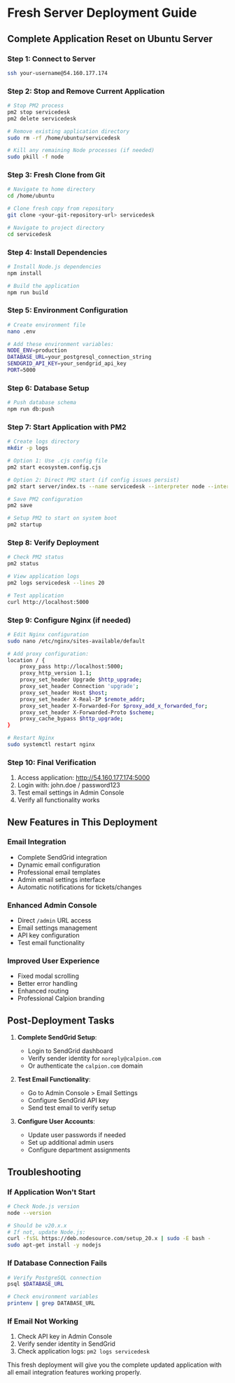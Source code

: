 # Fresh Server Deployment Guide

## Complete Application Reset on Ubuntu Server

### Step 1: Connect to Server
```bash
ssh your-username@54.160.177.174
```

### Step 2: Stop and Remove Current Application
```bash
# Stop PM2 process
pm2 stop servicedesk
pm2 delete servicedesk

# Remove existing application directory
sudo rm -rf /home/ubuntu/servicedesk

# Kill any remaining Node processes (if needed)
sudo pkill -f node
```

### Step 3: Fresh Clone from Git
```bash
# Navigate to home directory
cd /home/ubuntu

# Clone fresh copy from repository
git clone <your-git-repository-url> servicedesk

# Navigate to project directory
cd servicedesk
```

### Step 4: Install Dependencies
```bash
# Install Node.js dependencies
npm install

# Build the application
npm run build
```

### Step 5: Environment Configuration
```bash
# Create environment file
nano .env

# Add these environment variables:
NODE_ENV=production
DATABASE_URL=your_postgresql_connection_string
SENDGRID_API_KEY=your_sendgrid_api_key
PORT=5000
```

### Step 6: Database Setup
```bash
# Push database schema
npm run db:push
```

### Step 7: Start Application with PM2
```bash
# Create logs directory
mkdir -p logs

# Option 1: Use .cjs config file
pm2 start ecosystem.config.cjs

# Option 2: Direct PM2 start (if config issues persist)
pm2 start server/index.ts --name servicedesk --interpreter node --interpreter-args "--import tsx" --env production

# Save PM2 configuration
pm2 save

# Setup PM2 to start on system boot
pm2 startup
```

### Step 8: Verify Deployment
```bash
# Check PM2 status
pm2 status

# View application logs
pm2 logs servicedesk --lines 20

# Test application
curl http://localhost:5000
```

### Step 9: Configure Nginx (if needed)
```bash
# Edit Nginx configuration
sudo nano /etc/nginx/sites-available/default

# Add proxy configuration:
location / {
    proxy_pass http://localhost:5000;
    proxy_http_version 1.1;
    proxy_set_header Upgrade $http_upgrade;
    proxy_set_header Connection 'upgrade';
    proxy_set_header Host $host;
    proxy_set_header X-Real-IP $remote_addr;
    proxy_set_header X-Forwarded-For $proxy_add_x_forwarded_for;
    proxy_set_header X-Forwarded-Proto $scheme;
    proxy_cache_bypass $http_upgrade;
}

# Restart Nginx
sudo systemctl restart nginx
```

### Step 10: Final Verification
1. Access application: http://54.160.177.174:5000
2. Login with: john.doe / password123
3. Test email settings in Admin Console
4. Verify all functionality works

## New Features in This Deployment

### Email Integration
- Complete SendGrid integration
- Dynamic email configuration
- Professional email templates
- Admin email settings interface
- Automatic notifications for tickets/changes

### Enhanced Admin Console
- Direct `/admin` URL access
- Email settings management
- API key configuration
- Test email functionality

### Improved User Experience
- Fixed modal scrolling
- Better error handling
- Enhanced routing
- Professional Calpion branding

## Post-Deployment Tasks

1. **Complete SendGrid Setup**:
   - Login to SendGrid dashboard
   - Verify sender identity for `noreply@calpion.com`
   - Or authenticate the `calpion.com` domain

2. **Test Email Functionality**:
   - Go to Admin Console > Email Settings
   - Configure SendGrid API key
   - Send test email to verify setup

3. **Configure User Accounts**:
   - Update user passwords if needed
   - Set up additional admin users
   - Configure department assignments

## Troubleshooting

### If Application Won't Start
```bash
# Check Node.js version
node --version

# Should be v20.x.x
# If not, update Node.js:
curl -fsSL https://deb.nodesource.com/setup_20.x | sudo -E bash -
sudo apt-get install -y nodejs
```

### If Database Connection Fails
```bash
# Verify PostgreSQL connection
psql $DATABASE_URL

# Check environment variables
printenv | grep DATABASE_URL
```

### If Email Not Working
1. Check API key in Admin Console
2. Verify sender identity in SendGrid
3. Check application logs: `pm2 logs servicedesk`

This fresh deployment will give you the complete updated application with all email integration features working properly.